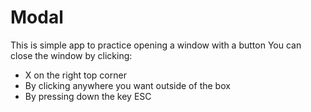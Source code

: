 # Modal 
This is simple app to practice opening a window with a button
You can close the window by clicking: 
- X on the right top corner
- By clicking anywhere you want outside of the box
- By pressing down the key ESC